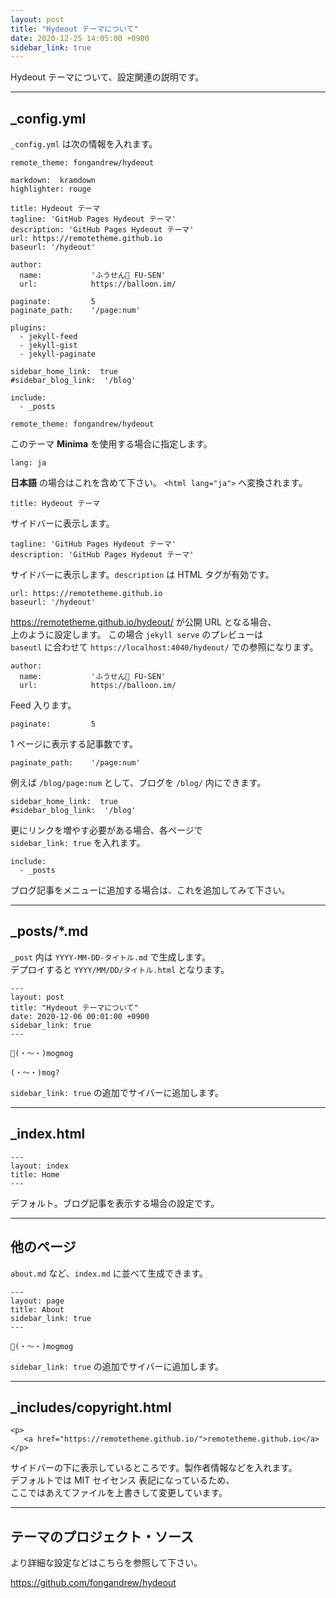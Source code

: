 ```yaml
---
layout: post
title: "Hydeout テーマについて"
date: 2020-12-25 14:05:00 +0900
sidebar_link: true
---
```


Hydeout テーマについて、設定関連の説明です。

___

## _config.yml

`_config.yml` は次の情報を入れます。

```
remote_theme: fongandrew/hydeout

markdown:  kramdown
highlighter: rouge

title: Hydeout テーマ
tagline: 'GitHub Pages Hydeout テーマ'
description: 'GitHub Pages Hydeout テーマ'
url: https://remotetheme.github.io
baseurl: '/hydeout'

author:
  name:           'ふうせん🎈 FU-SEN'
  url:            https://balloon.im/

paginate:         5
paginate_path:    '/page:num'

plugins:
  - jekyll-feed
  - jekyll-gist
  - jekyll-paginate

sidebar_home_link:  true
#sidebar_blog_link:  '/blog'

include:
  - _posts
```

```
remote_theme: fongandrew/hydeout
```

このテーマ **Minima** を使用する場合に指定します。

```
lang: ja
```

**日本語** の場合はこれを含めて下さい。 `<html lang="ja">` へ変換されます。

```
title: Hydeout テーマ
```

サイドバーに表示します。

```
tagline: 'GitHub Pages Hydeout テーマ'
description: 'GitHub Pages Hydeout テーマ'
```

サイドバーに表示します。`description` は HTML タグが有効です。

```
url: https://remotetheme.github.io
baseurl: '/hydeout'
```

<https://remotetheme.github.io/hydeout/> が公開 URL となる場合、\
上のように設定します。
この場合 `jekyll serve` のプレビューは\
`baseutl` に合わせて `https://localhost:4040/hydeout/` での参照になります。

```
author:
  name:           'ふうせん🎈 FU-SEN'
  url:            https://balloon.im/
```

Feed 入ります。

```
paginate:         5
```

1 ページに表示する記事数です。

```
paginate_path:    '/page:num'
```

例えば `/blog/page:num` として、ブログを `/blog/` 内にできます。

```
sidebar_home_link:  true
#sidebar_blog_link:  '/blog'
```

更にリンクを増やす必要がある場合、各ページで\
`sidebar_link: true` を入れます。

```
include:
  - _posts
```

ブログ記事をメニューに追加する場合は、これを追加してみて下さい。

___

## _posts/*.md

`_post` 内は `YYYY-MM-DD-タイトル.md` で生成します。\
デプロイすると `YYYY/MM/DD/タイトル.html` となります。

```
---
layout: post
title: "Hydeout テーマについて"
date: 2020-12-06 00:01:00 +0900
sidebar_link: true
---

🍩(・～・)mogmog

(・～・)mog?
```

`sidebar_link: true` の追加でサイバーに追加します。

___

## _index.html

```
---
layout: index
title: Home
---
```

デフォルト。ブログ記事を表示する場合の設定です。

___

## 他のページ

`about.md` など、`index.md` に並べて生成できます。

```
---
layout: page
title: About
sidebar_link: true
---

🍩(・～・)mogmog
```

`sidebar_link: true` の追加でサイバーに追加します。

___

## _includes/copyright.html

```
<p>
   <a href="https://remotetheme.github.io/">remotetheme.github.io</a>
</p>
```

サイドバーの下に表示しているところです。製作者情報などを入れます。\
デフォルトでは MIT セイセンス 表記になっているため、\
ここではあえてファイルを上書きして変更しています。

___

## テーマのプロジェクト・ソース

より詳細な設定などはこちらを参照して下さい。

<https://github.com/fongandrew/hydeout>
